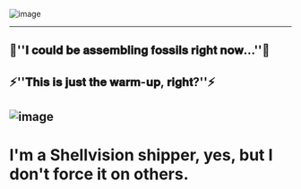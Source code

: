 ![image](https://github.com/user-attachments/assets/7f59de88-4599-4ba8-b852-ad68ccd8809e)

--------------------
🐚''𝐈 𝐜𝐨𝐮𝐥𝐝 𝐛𝐞 𝐚𝐬𝐬𝐞𝐦𝐛𝐥𝐢𝐧𝐠 𝐟𝐨𝐬𝐬𝐢𝐥𝐬 𝐫𝐢𝐠𝐡𝐭 𝐧𝐨𝐰...''🐚
-
⚡''𝐓𝐡𝐢𝐬 𝐢𝐬 𝐣𝐮𝐬𝐭 𝐭𝐡𝐞 𝐰𝐚𝐫𝐦-𝐮𝐩, 𝐫𝐢𝐠𝐡𝐭?''⚡
--------------------
![image](https://github.com/user-attachments/assets/d471935a-5154-4740-b047-419e412f6af8)
--------------------
# I'm a Shellvision shipper, yes, but I don't force it on others.

